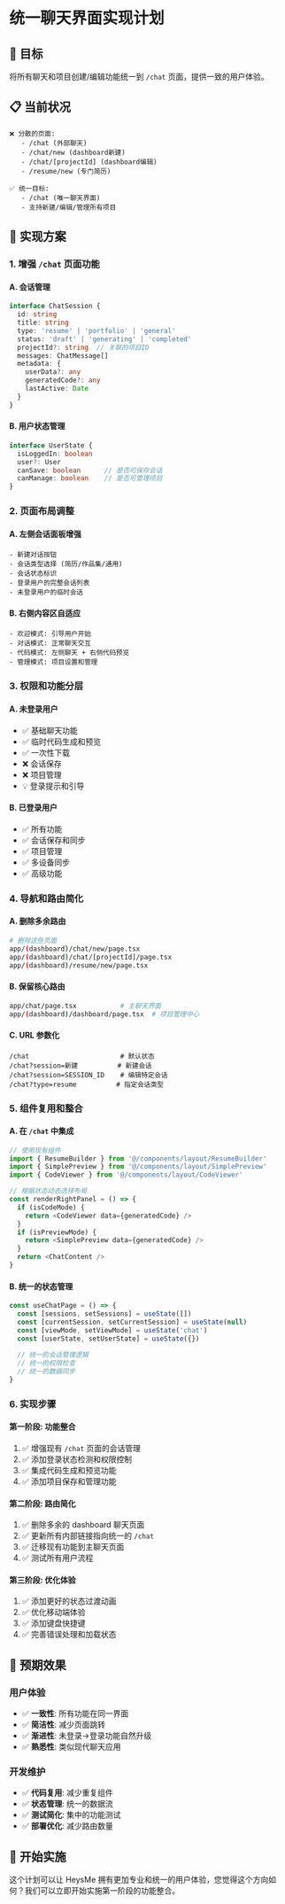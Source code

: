 # 统一聊天界面实现计划

## 🎯 目标
将所有聊天和项目创建/编辑功能统一到 `/chat` 页面，提供一致的用户体验。

## 📋 当前状况
```
❌ 分散的页面:
   - /chat (外部聊天)
   - /chat/new (dashboard新建) 
   - /chat/[projectId] (dashboard编辑)
   - /resume/new (专门简历)

✅ 统一目标:
   - /chat (唯一聊天界面)
   - 支持新建/编辑/管理所有项目
```

## 🔧 实现方案

### 1. 增强 `/chat` 页面功能

#### A. 会话管理
```typescript
interface ChatSession {
  id: string
  title: string
  type: 'resume' | 'portfolio' | 'general'
  status: 'draft' | 'generating' | 'completed'
  projectId?: string  // 关联的项目ID
  messages: ChatMessage[]
  metadata: {
    userData?: any
    generatedCode?: any
    lastActive: Date
  }
}
```

#### B. 用户状态管理
```typescript
interface UserState {
  isLoggedIn: boolean
  user?: User
  canSave: boolean      // 是否可保存会话
  canManage: boolean    // 是否可管理项目
}
```

### 2. 页面布局调整

#### A. 左侧会话面板增强
```
- 新建对话按钮
- 会话类型选择 (简历/作品集/通用)
- 会话状态标识
- 登录用户的完整会话列表
- 未登录用户的临时会话
```

#### B. 右侧内容区自适应
```
- 欢迎模式: 引导用户开始
- 对话模式: 正常聊天交互
- 代码模式: 左侧聊天 + 右侧代码预览
- 管理模式: 项目设置和管理
```

### 3. 权限和功能分层

#### A. 未登录用户
- ✅ 基础聊天功能
- ✅ 临时代码生成和预览
- ✅ 一次性下载
- ❌ 会话保存
- ❌ 项目管理
- 💡 登录提示和引导

#### B. 已登录用户
- ✅ 所有功能
- ✅ 会话保存和同步
- ✅ 项目管理
- ✅ 多设备同步
- ✅ 高级功能

### 4. 导航和路由简化

#### A. 删除多余路由
```bash
# 删除这些页面
app/(dashboard)/chat/new/page.tsx
app/(dashboard)/chat/[projectId]/page.tsx  
app/(dashboard)/resume/new/page.tsx
```

#### B. 保留核心路由
```bash
app/chat/page.tsx           # 主聊天界面
app/(dashboard)/dashboard/page.tsx  # 项目管理中心
```

#### C. URL 参数化
```
/chat                       # 默认状态
/chat?session=新建          # 新建会话
/chat?session=SESSION_ID    # 编辑特定会话
/chat?type=resume          # 指定会话类型
```

### 5. 组件复用和整合

#### A. 在 `/chat` 中集成
```typescript
// 使用现有组件
import { ResumeBuilder } from '@/components/layout/ResumeBuilder'
import { SimplePreview } from '@/components/layout/SimplePreview'
import { CodeViewer } from '@/components/layout/CodeViewer'

// 根据状态动态选择布局
const renderRightPanel = () => {
  if (isCodeMode) {
    return <CodeViewer data={generatedCode} />
  }
  if (isPreviewMode) {
    return <SimplePreview data={generatedCode} />
  }
  return <ChatContent />
}
```

#### B. 统一的状态管理
```typescript
const useChatPage = () => {
  const [sessions, setSessions] = useState([])
  const [currentSession, setCurrentSession] = useState(null)
  const [viewMode, setViewMode] = useState('chat')
  const [userState, setUserState] = useState({})
  
  // 统一的会话管理逻辑
  // 统一的权限检查
  // 统一的数据同步
}
```

### 6. 实现步骤

#### 第一阶段: 功能整合
1. ✅ 增强现有 `/chat` 页面的会话管理
2. ✅ 添加登录状态检测和权限控制
3. ✅ 集成代码生成和预览功能
4. ✅ 添加项目保存和管理功能

#### 第二阶段: 路由简化
1. ✅ 删除多余的 dashboard 聊天页面
2. ✅ 更新所有内部链接指向统一的 `/chat`
3. ✅ 迁移现有功能到主聊天页面
4. ✅ 测试所有用户流程

#### 第三阶段: 优化体验
1. ✅ 添加更好的状态过渡动画
2. ✅ 优化移动端体验
3. ✅ 添加键盘快捷键
4. ✅ 完善错误处理和加载状态

## 🎯 预期效果

### 用户体验
- ✅ **一致性**: 所有功能在同一界面
- ✅ **简洁性**: 减少页面跳转
- ✅ **渐进性**: 未登录→登录功能自然升级
- ✅ **熟悉性**: 类似现代聊天应用

### 开发维护
- ✅ **代码复用**: 减少重复组件
- ✅ **状态管理**: 统一的数据流
- ✅ **测试简化**: 集中的功能测试
- ✅ **部署优化**: 减少路由数量

## 🚀 开始实施

这个计划可以让 HeysMe 拥有更加专业和统一的用户体验，您觉得这个方向如何？我们可以立即开始实施第一阶段的功能整合。